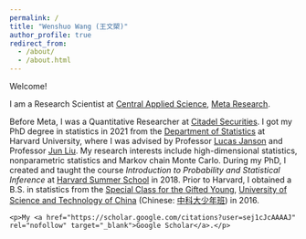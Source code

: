 ```yaml
---
permalink: /
title: "Wenshuo Wang (王文槊)"
author_profile: true
redirect_from: 
  - /about/
  - /about.html
---
```


<p>Welcome!</p>

<p> I am a Research Scientist at <a href="https://research.facebook.com/teams/cas/" rel="nofollow" target="_blank">Central Applied Science</a>, <a href="https://research.facebook.com/" rel="nofollow" target="_blank">Meta Research</a>.</p>

<p>Before Meta, I was a Quantitative Researcher at <a href="https://www.citadelsecurities.com/" rel="nofollow" target="_blank">Citadel Securities</a>. I got my PhD degree in statistics in 2021 from the <a href="https://statistics.fas.harvard.edu/" rel="nofollow" target="_blank">Department of Statistics</a> at Harvard University, where I was advised by Professor <a href="http://lucasjanson.fas.harvard.edu/index.html" rel="nofollow" target="_blank">Lucas Janson</a> and Professor <a href="http://sites.fas.harvard.edu/~junliu/" rel="nofollow" target="_blank">Jun Liu</a>. My research interests include high-dimensional statistics, nonparametric statistics and Markov chain Monte Carlo. During my PhD, I created and taught the course <em>Introduction to Probability and Statistical Inference</em> at <a href="https://summer.harvard.edu/" rel="nofollow" target="_blank">Harvard Summer School</a> in 2018. Prior to Harvard, I obtained a B.S. in statistics from the <a href="https://en.wikipedia.org/wiki/Special_Class_for_the_Gifted_Young#University_of_Science_and_Technology_of_China" rel="nofollow" target="_blank">Special Class for the Gifted Young</a>, <a href="https://en.ustc.edu.cn/" rel="nofollow" target="_blank">University of Science and Technology of China</a> (Chinese: <a href="https://zh.wikipedia.org/wiki/%E5%B0%91%E5%B9%B4%E7%8F%AD" rel="nofollow" target="_blank">中科大少年班</a>) in 2016.</p>
 	 
	<p>My <a href="https://scholar.google.com/citations?user=sej1cJcAAAAJ" rel="nofollow" target="_blank">Google Scholar</a>.</p>
